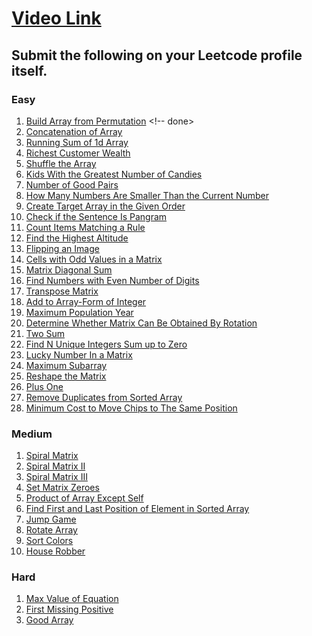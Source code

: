 # [Video Link](https://youtu.be/n60Dn0UsbEk)

## Submit the following on your Leetcode profile itself.

### Easy
1. [Build Array from Permutation](https://leetcode.com/problems/build-array-from-permutation/)	<!-- done>
2. [Concatenation of Array](https://leetcode.com/problems/concatenation-of-array/)   <!-- done -->
3. [Running Sum of 1d Array](https://leetcode.com/problems/running-sum-of-1d-array/) <!-- done -->
4. [Richest Customer Wealth](https://leetcode.com/problems/richest-customer-wealth/) <!-- done -->
5. [Shuffle the Array](https://leetcode.com/problems/shuffle-the-array/) <!-- done -->
6. [Kids With the Greatest Number of Candies](https://leetcode.com/problems/kids-with-the-greatest-number-of-candies/) <!-- done -->
7. [Number of Good Pairs](https://leetcode.com/problems/number-of-good-pairs/) <!-- done -->
8. [How Many Numbers Are Smaller Than the Current Number](https://leetcode.com/problems/how-many-numbers-are-smaller-than-the-current-number/) <!-- done -->
9. [Create Target Array in the Given Order](https://leetcode.com/problems/create-target-array-in-the-given-order/) <!-- done -->
10. [Check if the Sentence Is Pangram](https://leetcode.com/problems/check-if-the-sentence-is-pangram/) <!-- done -->
11. [Count Items Matching a Rule](https://leetcode.com/problems/count-items-matching-a-rule/) 
12. [Find the Highest Altitude](https://leetcode.com/problems/find-the-highest-altitude/) 
13. [Flipping an Image](https://leetcode.com/problems/flipping-an-image/) 
14. [Cells with Odd Values in a Matrix](https://leetcode.com/problems/cells-with-odd-values-in-a-matrix/) 
15. [Matrix Diagonal Sum](https://leetcode.com/problems/matrix-diagonal-sum/) 
16. [Find Numbers with Even Number of Digits](https://leetcode.com/problems/find-numbers-with-even-number-of-digits/) 
17. [Transpose Matrix](https://leetcode.com/problems/transpose-matrix/) 
18. [Add to Array-Form of Integer](https://leetcode.com/problems/add-to-array-form-of-integer/)
19. [Maximum Population Year](https://leetcode.com/problems/maximum-population-year/)
20. [Determine Whether Matrix Can Be Obtained By Rotation](https://leetcode.com/problems/determine-whether-matrix-can-be-obtained-by-rotation/)
21. [Two Sum](https://leetcode.com/problems/two-sum/)
22. [Find N Unique Integers Sum up to Zero](https://leetcode.com/problems/find-n-unique-integers-sum-up-to-zero/)
23. [Lucky Number In a Matrix](https://leetcode.com/problems/lucky-numbers-in-a-matrix/)
24. [Maximum Subarray](https://leetcode.com/problems/maximum-subarray/)
25. [Reshape the Matrix](https://leetcode.com/problems/reshape-the-matrix/)
26. [Plus One](https://leetcode.com/problems/plus-one/)
27. [Remove Duplicates from Sorted Array](https://leetcode.com/problems/remove-duplicates-from-sorted-array/)
28. [Minimum Cost to Move Chips to The Same Position](https://leetcode.com/problems/minimum-cost-to-move-chips-to-the-same-position/)

### Medium
1. [Spiral Matrix](https://leetcode.com/problems/spiral-matrix/)
2. [Spiral Matrix II](https://leetcode.com/problems/spiral-matrix-ii/)
3. [Spiral Matrix III](https://leetcode.com/problems/spiral-matrix-iii/)
4. [Set Matrix Zeroes](https://leetcode.com/problems/set-matrix-zeroes/)
5. [Product of Array Except Self](https://leetcode.com/problems/product-of-array-except-self/)
6. [Find First and Last Position of Element in Sorted Array](https://leetcode.com/problems/find-first-and-last-position-of-element-in-sorted-array/)
7. [Jump Game](https://leetcode.com/problems/jump-game/)
8. [Rotate Array](https://leetcode.com/problems/rotate-array/)
9. [Sort Colors](https://leetcode.com/problems/sort-colors/)
10. [House Robber](https://leetcode.com/problems/house-robber/)

### Hard
1. [Max Value of Equation](https://leetcode.com/problems/max-value-of-equation/)
2. [First Missing Positive](https://leetcode.com/problems/first-missing-positive/)
3. [Good Array](https://leetcode.com/problems/check-if-it-is-a-good-array/)

